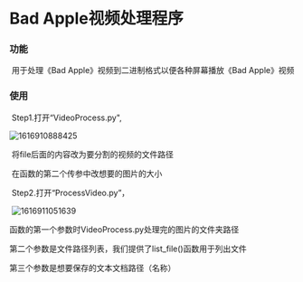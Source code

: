 # Bad Apple视频处理程序

### 功能

​	用于处理《Bad Apple》视频到二进制格式以便各种屏幕播放《Bad Apple》视频

### 使用

​	Step1.打开“VideoProcess.py",

![1616910888425](C:\Users\15231\AppData\Roaming\Typora\typora-user-images\1616910888425.png)

​	将file后面的内容改为要分割的视频的文件路径

​	在函数的第二个传参中改想要的图片的大小



​	Step2.打开“ProcessVideo.py”，

​	![1616911051639](C:\Users\15231\AppData\Roaming\Typora\typora-user-images\1616911051639.png)

函数的第一个参数时VideoProcess.py处理完的图片的文件夹路径

第二个参数是文件路径列表，我们提供了list_file()函数用于列出文件

第三个参数是想要保存的文本文档路径（名称）